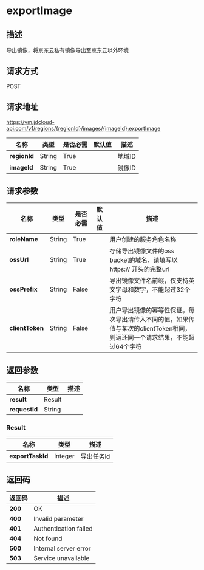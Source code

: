 # exportImage


## 描述
导出镜像，将京东云私有镜像导出至京东云以外环境


## 请求方式
POST

## 请求地址
https://vm.jdcloud-api.com/v1/regions/{regionId}/images/{imageId}:exportImage

|名称|类型|是否必需|默认值|描述|
|---|---|---|---|---|
|**regionId**|String|True| |地域ID|
|**imageId**|String|True| |镜像ID|

## 请求参数
|名称|类型|是否必需|默认值|描述|
|---|---|---|---|---|
|**roleName**|String|True| |用户创建的服务角色名称|
|**ossUrl**|String|True| |存储导出镜像文件的oss bucket的域名，请填写以 https:// 开头的完整url|
|**ossPrefix**|String|False| |导出镜像文件名前缀，仅支持英文字母和数字，不能超过32个字符|
|**clientToken**|String|False| |用户导出镜像的幂等性保证。每次导出请传入不同的值，如果传值与某次的clientToken相同，则返还同一个请求结果，不能超过64个字符|


## 返回参数
|名称|类型|描述|
|---|---|---|
|**result**|Result| |
|**requestId**|String| |

### <div id="Result">Result</div>
|名称|类型|描述|
|---|---|---|
|**exportTaskId**|Integer|导出任务id|

## 返回码
|返回码|描述|
|---|---|
|**200**|OK|
|**400**|Invalid parameter|
|**401**|Authentication failed|
|**404**|Not found|
|**500**|Internal server error|
|**503**|Service unavailable|
